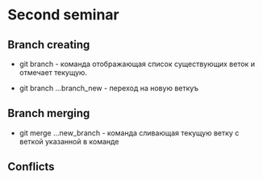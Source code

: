 # Second seminar

## Branch creating

* git branch - команда отображающая список существующих веток и отмечает текущую.

* git branch ...branch_new - переход на новую веткуъ

## Branch merging

* git merge ...new_branch - команда сливающая текущую ветку с веткой указанной в команде

## Conflicts

